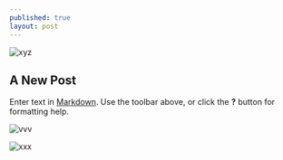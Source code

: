 ```yaml
---
published: true
layout: post
---
```

![xyz]({{site.baseurl}}/pimbird.jpeg)
## A New Post

Enter text in [Markdown](http://daringfireball.net/projects/markdown/). Use the toolbar above, or click the **?** button for formatting help.

![vvv]({{site.baseurl}}/drama2.jpg)

![xxx]({{site.baseurl}}/_posts/m.3644_palace-of-culture-and-science.jpg)


